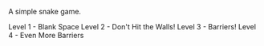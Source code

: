 A simple snake game.

Level 1 - Blank Space
Level 2 - Don't Hit the Walls!
Level 3 - Barriers!
Level 4 - Even More Barriers

